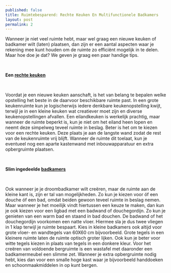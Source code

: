 ```yaml
---
published: false
title: Ruimtebesparend: Rechte Keuken En Multifunctionele Badkamers
layout: post
permalink: 2
---
```

<p>Wanneer je niet veel ruimte hebt, maar wel graag een nieuwe keuken of badkamer wilt (laten) plaatsen, dan zijn er een aantal aspecten waar je rekening mee kunt houden om de ruimte zo effici&euml;nt mogelijk in te delen. Maar hoe doe je dat? We geven je graag een paar handige tips.</p>
<p><strong>&nbsp;</strong></p>
<p><strong>Een <a href="http://www.janvansundert.be/keukens/rechte-keuken">rechte keuken</a></strong></p>
<p><strong>&nbsp;</strong></p>
<p>Voordat je een nieuwe keuken aanschaft, is het van belang te bepalen welke opstelling het beste in de daarvoor beschikbare ruimte past. In een grote keukenruimte kun je logischerwijs iedere denkbare keukenopstelling kwijt, terwijl je in een kleine keuken wat creatiever moet zijn en diverse keukenopstellingen afvallen. Een eilandkeuken is werkelijk prachtig, maar wanneer de ruimte beperkt is, kun je niet om het eiland heen lopen en neemt deze simpelweg teveel ruimte in beslag. Beter is het om te kiezen voor een rechte keuken. Deze plaats je aan de langste wand zodat de rest van de keukenruimte vrij blijft. Wanneer de ruimte dit toelaat, kun je eventueel nog een aparte kastenwand met inbouwapparatuur en extra opbergruimte plaatsen.</p>
<p><strong>&nbsp;</strong></p>
<p><strong>Slim ingedeelde <a href="http://www.janvansundert.be/badkamers">badkamers</a></strong></p>
<p><strong>&nbsp;</strong></p>
<p>Ook wanneer je je droombadkamer wilt cre&euml;ren, maar de ruimte aan de kleine kant is, zijn er tal van mogelijkheden. Zo kun je kiezen voor &oacute;f een douche &oacute;f een bad, omdat beiden gewoon teveel ruimte in beslag nemen. Maar wanneer je het moeilijk vindt hiertussen een keuze te maken, dan kun je ook kiezen voor een ligbad met een badwand of douchegordijn. Zo kun je genieten van een warm bad en staand in bad douchen. De badwand of het douchegordijn voorkomen een natte vloer. Hiermee sla je dus twee vliegen in 1 klap terwijl je ruimte bespaart. Kies in kleine badkamers ook altijd voor grote vloer- en wandtegels van 60X60 cm bijvoorbeeld. Grote tegels in een kleinere ruimte laten de ruimte optisch groter lijken. Ook kun je beter voor witte tegels kiezen in plaats van tegels in een donkere kleur. Voor het cre&euml;ren van voldoende bergruimte is een wastafel met daaronder een badkamermeubel een slimme zet. Wanneer je extra opbergruimte nodig hebt, kies dan voor een smalle hoge kast waar je bijvoorbeeld handdoeken en schoonmaakmiddelen in op kunt bergen.</p>